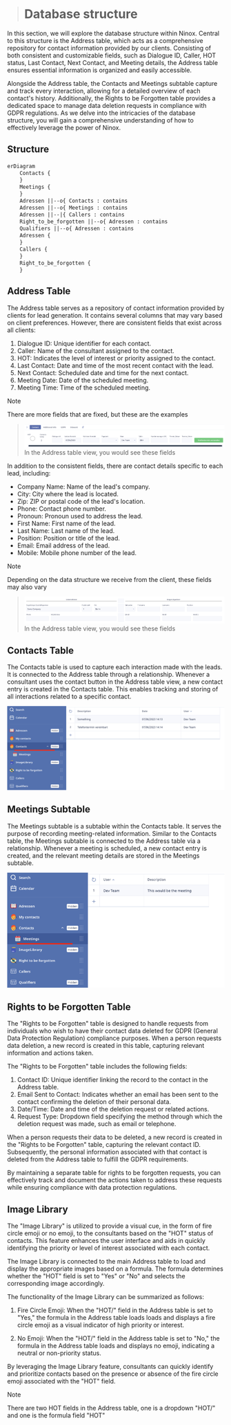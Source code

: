 > # Database structure

In this section, we will explore the database structure within Ninox. Central to this structure is the Address table, which acts as a comprehensive repository for contact information provided by our clients. Consisting of both consistent and customizable fields, such as Dialogue ID, Caller, HOT status, Last Contact, Next Contact, and Meeting details, the Address table ensures essential information is organized and easily accessible.

Alongside the Address table, the Contacts and Meetings subtable capture and track every interaction, allowing for a detailed overview of each contact's history. Additionally, the Rights to be Forgotten table provides a dedicated space to manage data deletion requests in compliance with GDPR regulations. As we delve into the intricacies of the database structure, you will gain a comprehensive understanding of how to effectively leverage the power of Ninox.

## Structure

```mermaid
erDiagram
    Contacts {
    }
    Meetings {
    }
    Adressen ||--o{ Contacts : contains
    Adressen ||--o{ Meetings : contains
    Adressen ||--|{ Callers : contains
    Right_to_be_forgotten ||--o{ Adressen : contains
    Qualifiers ||--o{ Adressen : contains
    Adressen {
    }
    Callers {
    }
    Right_to_be_forgotten {
    }
```

## Address Table

The Address table serves as a repository of contact information provided by clients for lead generation. It contains several columns that may vary based on client preferences. However, there are consistent fields that exist across all clients:

1. Dialogue ID: Unique identifier for each contact.
2. Caller: Name of the consultant assigned to the contact.
3. HOT: Indicates the level of interest or priority assigned to the contact.
4. Last Contact: Date and time of the most recent contact with the lead.
5. Next Contact: Scheduled date and time for the next contact.
6. Meeting Date: Date of the scheduled meeting.
7. Meeting Time: Time of the scheduled meeting.

> [!Note]
> There are more fields that are fixed, but these are the examples

> ![Contacts](../../images/ninox_database_docs/structure_5.png)
> In the Address table view, you would see these fields

In addition to the consistent fields, there are contact details specific to each lead, including:

- Company Name: Name of the lead's company.
- City: City where the lead is located.
- Zip: ZIP or postal code of the lead's location.
- Phone: Contact phone number.
- Pronoun: Pronoun used to address the lead.
- First Name: First name of the lead.
- Last Name: Last name of the lead.
- Position: Position or title of the lead.
- Email: Email address of the lead.
- Mobile: Mobile phone number of the lead.

> [!Note]
> Depending on the data structure we receive from the client, these fields may also vary

> ![Contacts](../../images/ninox_database_docs/structure_6.png)
> In the Address table view, you would see these fields

## Contacts Table

The Contacts table is used to capture each interaction made with the leads. It is connected to the Address table through a relationship. Whenever a consultant uses the contact button in the Address table view, a new contact entry is created in the Contacts table. This enables tracking and storing of all interactions related to a specific contact.

![Contacts](../../images/ninox_database_docs/structure_4.png)

## Meetings Subtable

The Meetings subtable is a subtable within the Contacts table. It serves the purpose of recording meeting-related information. Similar to the Contacts table, the Meetings subtable is connected to the Address table via a relationship. Whenever a meeting is scheduled, a new contact entry is created, and the relevant meeting details are stored in the Meetings subtable.

![Contacts](../../images/ninox_database_docs/structure_3.png)

## Rights to be Forgotten Table

The "Rights to be Forgotten" table is designed to handle requests from individuals who wish to have their contact data deleted for GDPR (General Data Protection Regulation) compliance purposes. When a person requests data deletion, a new record is created in this table, capturing relevant information and actions taken.

The "Rights to be Forgotten" table includes the following fields:

1. Contact ID: Unique identifier linking the record to the contact in the Address table.
2. Email Sent to Contact: Indicates whether an email has been sent to the contact confirming the deletion of their personal data.
3. Date/Time: Date and time of the deletion request or related actions.
4. Request Type: Dropdown field specifying the method through which the deletion request was made, such as email or telephone.

When a person requests their data to be deleted, a new record is created in the "Rights to be Forgotten" table, capturing the relevant contact ID. Subsequently, the personal information associated with that contact is deleted from the Address table to fulfill the GDPR requirements.

By maintaining a separate table for rights to be forgotten requests, you can effectively track and document the actions taken to address these requests while ensuring compliance with data protection regulations.

## Image Library

The "Image Library" is utilized to provide a visual cue, in the form of fire circle emoji or no emoji, to the consultants based on the "HOT" status of contacts. This feature enhances the user interface and aids in quickly identifying the priority or level of interest associated with each contact.

The Image Library is connected to the main Address table to load and display the appropriate images based on a formula. The formula determines whether the "HOT" field is set to "Yes" or "No" and selects the corresponding image accordingly.

The functionality of the Image Library can be summarized as follows:

1. Fire Circle Emoji: When the "HOT/" field in the Address table is set to "Yes," the formula in the Address table loads loads and displays a fire circle emoji as a visual indicator of high priority or interest.

2. No Emoji: When the "HOT/" field in the Address table is set to "No," the formula in the Address table loads and displays no emoji, indicating a neutral or non-priority status.

By leveraging the Image Library feature, consultants can quickly identify and prioritize contacts based on the presence or absence of the fire circle emoji associated with the "HOT" field.

> [!NOTE]
> There are two HOT fields in the Address table, one is a dropdown "HOT/" and one is the formula field "HOT"
